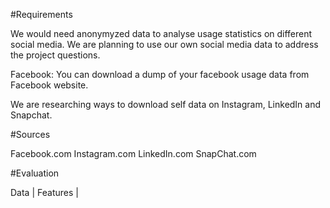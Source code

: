 #Requirements

We would need anonymyzed data to analyse usage statistics on different social media. We are planning to use our own social media data to address the project questions. 

Facebook: You can download a dump of your facebook usage data from Facebook website. 

We are researching ways to download self data on Instagram, LinkedIn and Snapchat.

#Sources

Facebook.com
Instagram.com
LinkedIn.com
SnapChat.com

#Evaluation


Data | Features |

